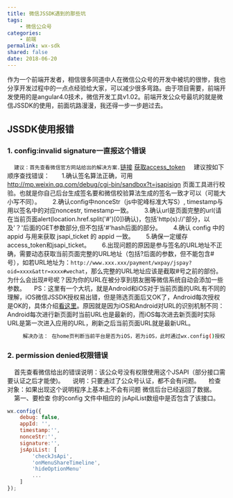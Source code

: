 ```yaml
---
title: 微信JSSDK遇到的那些坑
tags:
    - 微信公众号
categories:
    - 前端
permalink: wx-sdk
shared: false
date: 2018-06-20
---
```

作为一个前端开发者，相信很多同道中人在微信公众号的开发中被坑的很惨，我也分享开发过程中的一点点经验给大家，可以减少很多弯路。由于项目需要，前端开发使用的是angular4.0技术，微信开发工具v1.02。前端开发公众号最坑的就是微信JSSDK的使用，前面坑路漫漫，我还得一步一步趟过去。

## JSSDK使用报错

### 1. config:invalid signature一直报这个错误
&nbsp;&nbsp;&nbsp;&nbsp;`建议：首先查看微信官方网站给出的解决方案.`[链接](http://mp.weixin.qq.com/wiki/7/aaa137b55fb2e0456bf8dd9148dd613f.html) [获取access_token](https://api.weixin.qq.com/cgi-bin/token?grant_type=client_credential&appid=wxf17b04f12b73b60c&secret=345d810799934a7736f60f95ddbbf84b)
&nbsp;&nbsp;&nbsp;&nbsp;建议按如下顺序查找错误：
&nbsp;&nbsp;&nbsp;&nbsp;&nbsp;&nbsp;1.确认签名算法正确，可用 http://mp.weixin.qq.com/debug/cgi-bin/sandbox?t=jsapisign 页面工具进行校验。也就是你自己后台生成签名要和微信校验算法生成的签名一致才可以（可能大小写不同）。
&nbsp;&nbsp;&nbsp;&nbsp;&nbsp;&nbsp;2.确认config中nonceStr（js中驼峰标准大写S）, timestamp与用以签名中的对应noncestr, timestamp一致。
  &nbsp;&nbsp;&nbsp;&nbsp;&nbsp;&nbsp;3.确认url是页面完整的url(请在当前页面alert(location.href.split('#')[0])确认)，包括'http(s)://'部分，以及'？'后面的GET参数部分,但不包括'#'hash后面的部分。
  &nbsp;&nbsp;&nbsp;&nbsp;&nbsp;&nbsp;4.确认 config 中的 appid 与用来获取 jsapi_ticket 的 appid 一致。
  &nbsp;&nbsp;&nbsp;&nbsp;&nbsp;&nbsp;5.确保一定缓存access_token和jsapi_ticket。
&nbsp;&nbsp;&nbsp;&nbsp;&nbsp;&nbsp;6.出现问题的原因是参与签名的URL地址不正确，需要动态获取当前页面完整的URL地址（包括?后面的参数，但不能包含#号），如若URL地址为：`http://www.xxx.xxx/payment/wxpay/jspay?oid=xxxx&attr=xxxx#wechat`，那么完整的URL地址应该是截取#号之前的部份。为什么会出现#号呢？因为你的URL在被分享到朋友圈等微信系统自动会添加一些参数。
&nbsp;&nbsp;&nbsp;&nbsp;PS：这里有一个大坑，就是Android和iOS对于当前页面的URL有不同的理解，iOS微信JSSDK授权易出错，但是筛选页面后又OK了，Android每次授权是OK的，具体介绍[看这里](https://gitissue.com/issues/5ab609afefbdd46ca4725b98)。原因就是因为iOS和Android对URL的识别机制不同：Android每次进行新页面时当前URL也是最新的，而iOS每次进去新页面时实际URL是第一次进入应用的URL，刷新之后当前页面URL就是最新URL。
``` bash
     解决办法： 在home页判断当前平台是否为iOS，若为iOS，此时通过wx.config()授权，获取直接通过window.location.href链接跳转来改变当前页面URL
```

### 2. permission denied权限错误
&nbsp;&nbsp;&nbsp;&nbsp;首先查看微信给出的错误说明：该公众号没有权限使用这个JSAPI（部分接口需要认证之后才能使)。
&nbsp;&nbsp;&nbsp;&nbsp;说明：只要通过了公众号认证，都不会有问题。
&nbsp;&nbsp;&nbsp;&nbsp;检查对象：如果出现这个说明程序上基本上不会有问题 微信后台已经返回了数据。
&nbsp;&nbsp;&nbsp;&nbsp;第一、要检查 你的config 文件中相应的 jsApiList数组中是否包含了该接口。
```js
wx.config({
    debug: false,
    appId: '',
	timestamp:'',
	nonceStr:'',
	signature:'',
	jsApiList: [
	    'checkJsApi',
	    'onMenuShareTimeline',
	    'hideOptionMenu'
	    ...
	]
});
```

